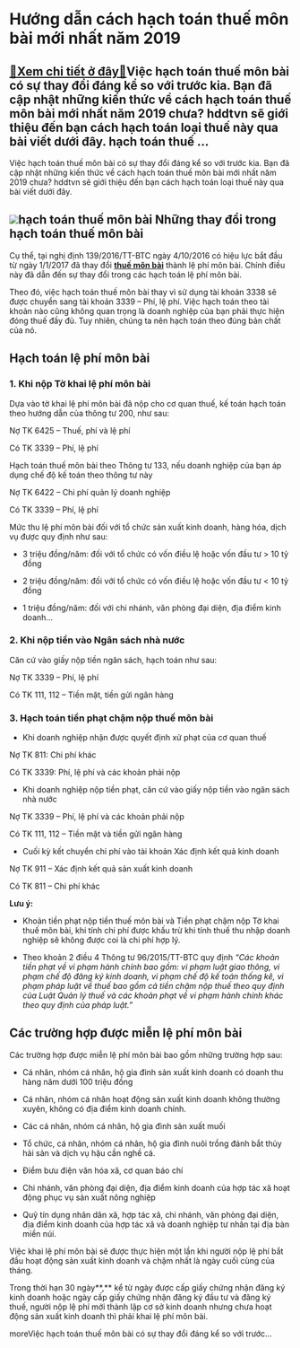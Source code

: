 Hướng dẫn cách hạch toán thuế môn bài mới nhất năm 2019
=======================================================

[:gift:Xem chi tiết ở đây:gift:](https://hddtvn.com/huong-dan-cach-hach-toan-thue-mon-bai-moi-nhat-nam-2019/)Việc hạch toán thuế môn bài có sự thay đổi đáng kể so với trước kia. Bạn đã cập nhật những kiến thức về cách hạch toán thuế môn bài mới nhất năm 2019 chưa? hddtvn sẽ giới thiệu đến bạn cách hạch toán loại thuế này qua bài viết dưới đây. hạch toán thuế …
-------------------------------------------------------------------------------------------------------------------------------------------------------------------------------------------------------------------------------------------------------------

Việc hạch toán thuế môn bài có sự thay đổi đáng kể so với trước kia. Bạn đã cập nhật những kiến thức về cách hạch toán thuế môn bài mới nhất năm 2019 chưa? hddtvn sẽ giới thiệu đến bạn cách hạch toán loại thuế này qua bài viết dưới đây.


![](https://hddtvn.com/wp-content/uploads/2021/01/tax-môn-bài-3.jpg)hạch toán thuế môn bài
Những thay đổi trong hạch toán thuế môn bài
-------------------------------------------


Cụ thể, tại nghị định 139/2016/TT-BTC ngày 4/10/2016 có hiệu lực bắt đầu từ ngày 1/1/2017 đã thay đổi **[thuế môn bài](#)** thành lệ phí môn bài. Chính điều này đã dẫn đến sự thay đổi trong các hạch toán lệ phí môn bài.


Theo đó, việc hạch toán thuế môn bài thay vì sử dụng tài khoản 3338 sẽ được chuyển sang tài khoản 3339 – Phí, lệ phí. Việc hạch toán theo tài khoản nào cũng không quan trọng là doanh nghiệp của bạn phải thực hiện đóng thuế đầy đủ. Tuy nhiên, chúng ta nên hạch toán theo đúng bản chất của nó.


Hạch toán lệ phí môn bài
------------------------


### 1. Khi nộp Tờ khai lệ phí môn bài


Dựa vào tờ khai lệ phí môn bài đã nộp cho cơ quan thuế, kế toán hạch toán theo hướng dẫn của thông tư 200, như sau:


Nợ TK 6425 – Thuế, phí và lệ phí


Có TK 3339 – Phí, lệ phí


Hạch toán thuế môn bài theo Thông tư 133, nếu doanh nghiệp của bạn áp dụng chế độ kế toán theo thông tư này


Nợ TK 6422 – Chi phí quản lý doanh nghiệp


Có TK 3339 – Phí, lệ phí


Mức thu lệ phí môn bài đối với tổ chức sản xuất kinh doanh, hàng hóa, dịch vụ được quy định như sau:




* 3 triệu đồng/năm: đối với tổ chức có vốn điều lệ hoặc vốn đầu tư > 10 tỷ đồng

* 2 triệu đồng/năm: đối với tổ chức có vốn điều lệ hoặc vốn đầu tư < 10 tỷ đồng

* 1 triệu đồng/năm: đối với chi nhánh, văn phòng đại diện, địa điểm kinh doanh…



### 2. Khi nộp tiền vào Ngân sách nhà nước


Căn cứ vào giấy nộp tiền ngân sách, hạch toán như sau:


Nợ TK 3339 – Phí, lệ phí


Có TK 111, 112 – Tiền mặt, tiền gửi ngân hàng


### 3. Hạch toán tiền phạt chậm nộp thuế môn bài




* Khi doanh nghiệp nhận được quyết định xử phạt của cơ quan thuế



Nợ TK 811: Chi phí khác


Có TK 3339: Phí, lệ phí và các khoản phải nộp




* Khi doanh nghiệp nộp tiền phạt, căn cứ vào giấy nộp tiền vào ngân sách nhà nước



Nợ TK 3339 – Phí, lệ phí và các khoản phải nộp


Có TK 111, 112 – Tiền mặt và tiền gửi ngân hàng




* Cuối kỳ kết chuyển chi phí vào tài khoản Xác định kết quả kinh doanh



Nợ TK 911 – Xác định kết quả sản xuất kinh doanh


Có TK 811 – Chi phí khác


**Lưu ý:**




* Khoản tiền phạt nộp tiền thuế môn bài và Tiền phạt chậm nộp Tờ khai thuế môn bài, khi tính chi phí được khấu trừ khi tính thuế thu nhập doanh nghiệp sẽ không được coi là chi phí hợp lý.

* Theo khoản 2 điều 4 Thông tư 96/2015/TT-BTC quy định *“Các khoản tiền phạt về vi phạm hành chính bao gồm: vi phạm luật giao thông, vi phạm chế độ đăng ký kinh doanh, vi phạm chế độ kế toán thống kê, vi phạm pháp luật về thuế bao gồm cả tiền chậm nộp thuế theo quy định của Luật Quản lý thuế và các khoản phạt về vi phạm hành chính khác theo quy định của pháp luật.”*



Các trường hợp được miễn lệ phí môn bài
---------------------------------------


Các trường hợp được miễn lệ phí môn bài bao gồm những trường hợp sau:




* Cá nhân, nhóm cá nhân, hộ gia đình sản xuất kinh doanh có doanh thu hàng năm dưới 100 triệu đồng

* Cá nhân, nhóm cá nhân hoạt động sản xuất kinh doanh không thường xuyên, không có địa điểm kinh doanh chính.

* Các cá nhân, nhóm cá nhân, hộ gia đình sản xuất muối

* Tổ chức, cá nhân, nhóm cá nhân, hộ gia đình nuôi trồng đánh bắt thủy hải sản và dịch vụ hậu cần nghề cá.

* Điểm bưu điện văn hóa xã, cơ quan báo chí

* Chi nhánh, văn phòng đại diện, địa điểm kinh doanh của hợp tác xã hoạt động phục vụ sản xuất nông nghiệp

* Quỹ tín dụng nhân dân xã, hợp tác xã, chi nhánh, văn phòng đại diện, địa điểm kinh doanh của hợp tác xã và doanh nghiệp tư nhân tại địa bàn miền núi.



Việc khai lệ phí môn bài sẽ được thực hiện một lần khi người nộp lệ phí bắt đầu hoạt động sản xuất kinh doanh và chậm nhất là ngày cuối cùng của tháng.


Trong thời hạn 30 ngày**,** kể từ ngày được cấp giấy chứng nhận đăng ký kinh doanh hoặc ngày cấp giấy chứng nhận đăng ký đầu tư và đăng ký thuế, người nộp lệ phí mới thành lập cơ sở kinh doanh nhưng chưa hoạt động sản xuất kinh doanh thì phải khai lệ phí môn bài.



moreViệc hạch toán thuế môn bài có sự thay đổi đáng kể so với trước…

